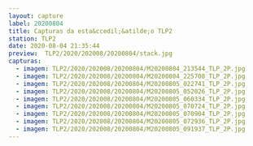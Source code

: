 ```yaml
---
layout: capture
label: 20200804
title: Capturas da esta&ccedil;&atilde;o TLP2
station: TLP2
date: 2020-08-04 21:35:44
preview:  TLP2/2020/202008/20200804/stack.jpg
capturas:
  - imagem: TLP2/2020/202008/20200804/M20200804_213544_TLP_2P.jpg
  - imagem: TLP2/2020/202008/20200804/M20200804_225708_TLP_2P.jpg
  - imagem: TLP2/2020/202008/20200804/M20200805_022741_TLP_2P.jpg
  - imagem: TLP2/2020/202008/20200804/M20200805_052026_TLP_2P.jpg
  - imagem: TLP2/2020/202008/20200804/M20200805_060334_TLP_2P.jpg
  - imagem: TLP2/2020/202008/20200804/M20200805_070724_TLP_2P.jpg
  - imagem: TLP2/2020/202008/20200804/M20200805_070904_TLP_2P.jpg
  - imagem: TLP2/2020/202008/20200804/M20200805_072936_TLP_2P.jpg
  - imagem: TLP2/2020/202008/20200804/M20200805_091937_TLP_2P.jpg
---
```

